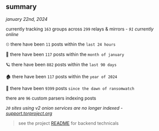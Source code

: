 
## summary
_january 22nd, 2024_

currently tracking `163` groups across `299` relays & mirrors - _`91` currently online_

⏲ there have been `11` posts within the `last 24 hours`

🦈 there have been `117` posts within the `month of january`

🪐 there have been `882` posts within the `last 90 days`

🏚 there have been `117` posts within the `year of 2024`

🦕 there have been `9399` posts `since the dawn of ransomwatch`

there are `96` custom parsers indexing posts

_`20` sites using v2 onion services are no longer indexed - [support.torproject.org](https://support.torproject.org/onionservices/v2-deprecation/)_

> see the project [README](https://github.com/joshhighet/ransomwatch#ransomwatch--) for backend technicals
